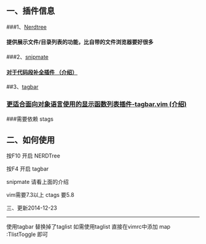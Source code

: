 一、插件信息
-----------------------
###1、<a href="http://www.vim.org/scripts/script.php?script_id=1658">Nerdtree</a>
####	提供展示文件/目录列表的功能，比自带的文件浏览器要好很多
###2、<a href="http://www.vim.org/scripts/script.php?script_id=2540">snipmate</a>
####	<a href="http://www.vimer.cn/2010/04/vimgvim%E4%B8%AD%E5%AF%B9snipmate%E7%9A%84%E5%B0%8F%E5%A6%99%E7%94%A8.html">对于代码段补全插件 （介绍）</a>
##3、<a href="http://www.vim.org/scripts/script.php?script_id=3465">tagbar</a>
###	<a href="http://www.vimer.cn/2011/03/%E6%9B%B4%E9%80%82%E5%90%88%E9%9D%A2%E5%90%91%E5%AF%B9%E8%B1%A1%E8%AF%AD%E8%A8%80%E4%BD%BF%E7%94%A8%E7%9A%84%E6%98%BE%E7%A4%BA%E5%87%BD%E6%95%B0%E5%88%97%E8%A1%A8%E6%8F%92%E4%BB%B6-tagbar-vim.html">更适合面向对象语言使用的显示函数列表插件-tagbar.vim (介绍)</a>
###需要依赖  stags
	
二、如何使用
-------------------------
按F10 开启 NERDTree

按F4 开启 tagbar

snipmate 请看上面的介绍

vim需要7.3以上  ctags  要5.8


三、更新2014-12-23
_________________________

使用tagbar 替换掉了taglist  如需使用taglist 直接在vimrc中添加  map <F8> :TlistToggle<CR> 即可

